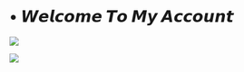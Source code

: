 # • 𝙒𝙚𝙡𝙘𝙤𝙢𝙚 𝙏𝙤 𝙈𝙮 𝘼𝙘𝙘𝙤𝙪𝙣𝙩

<a href="https://whatsapp.com/channel/0029VaYuOdt1iUxVOd7dkk2q" target="blank"><img src="https://img.shields.io/badge/MY%20CHANNEL-25D366?style=for-the-badge&logo=whatsapp&logoColor=white" /></a>

<a href="https://github.com/DarkMan747"><img src="https://cardivo.vercel.app/api?name=⌗+ABOUT+ME+&description=Hi,+I'm+Rimuru+Tempst+and+love+the+world+of+coding+and+technology.&image=https://telegra.ph/file/0e3b109f4cb5d79ddf2a9.png&backgroundColor=%23ecf0f1&instagram=adiryx&whatsapp=https://whatsapp.com/channel/0029VaYuOdt1iUxVOd7dkk2q&pattern=leaf&colorPattern=%23eaeaea" /></a>
